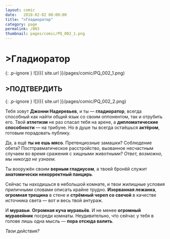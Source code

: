 ```yaml
---
layout: comic
date:   2018-02-02 00:00:00 
title: ">Гладиоратор"
category: page
permalink: /003
thumbnail: pages/comic/PQ_002_1.png
---
```

# >Гладиоратор

{: .p-ignore }
![]({{ site.url }}/pages/comic/PQ_002_1.png)

## >ПОДТВЕРДИТЬ

{: .p-ignore }
![]({{ site.url }}/pages/comic/PQ_002_2.png)

Тебя зовут <strong>Джонни Надеревьев</strong>, и ты — <strong>гладиоратор</strong>, всегда способный как найти общий язык со своим оппонентом, так и отрубить его. Твой <strong>атлетизм</strong> не раз спасал тебя на арене, а <strong>дипломатические способности</strong> — на трибуне. Но в душе ты всегда остаёшься <strong>актёром</strong>, готовым порадовать публику.

Да, а ещё <strong>ты не ешь мясо</strong>. Претенциозные замашки? Соблюдение обета? Посттравматическое расстройство, вызванное несчастным случаем во время сражения с хищными животными? <em>Ответ, возможно, мы никогда не узнаем.</em>

Ты вооружён своим <strong>верным гладиусом</strong>, а твоей бронёй служит <strong>анатомически некорректный панцирь</strong>.

Сейчас ты находишься в небольшой комнате, и твои жилищные условия приличными словами описать крайне трудно. <strong>Изорванная лежанка</strong>, <strong>огромная трещина</strong> в стене и <strong>стрёмный череп со свечой</strong> в качестве источника света — вот и весь твой антураж.

И <strong>муравьи</strong>. <strong>Огромная куча муравьёв</strong>. И не менее <strong>огромный муравейник</strong> посреди комнаты. Неудивительно, что сейчас у тебя в голове лишь одна мысль — <strong>пора отсюда валить</strong>.

<em>Твои действия?</em>

